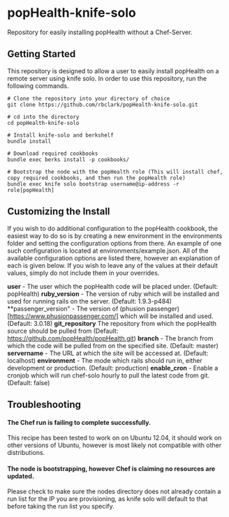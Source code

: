 popHealth-knife-solo
====================

Repository for easily installing popHealth without a Chef-Server.

Getting Started
-----

This repository is designed to allow a user to easily install popHealth on a remote server using knife solo. In order to use this repository, run the following commands.

    # Clone the repository into your directory of choice
    git clone https://github.com/rbclark/popHealth-knife-solo.git
    
    # cd into the directory
    cd popHealth-knife-solo

    # Install knife-solo and berkshelf
    bundle install

    # Download required cookbooks
    bundle exec berks install -p cookbooks/

    # Bootstrap the node with the popHealth role (This will install chef, copy required cookbooks, and then run the popHealth role)
    bundle exec knife solo bootstrap username@ip-address -r role[popHealth]

Customizing the Install
-----

If you wish to do additional configuration to the popHealth cookbook, the easiest way to do so is by creating a new environment in the environments folder and setting the configuration options from there. An example of one such configuration is located at environments/example.json. All of the available configuration options are listed there, however an explanation of each is given below. If you wish to leave any of the values at their default values, simply do not include them in your overrides.

**user** - The user which the popHealth code will be placed under. (Default: popHealth)
**ruby_version** - The version of ruby which will be installed and used for running rails on the server. (Default: 1.9.3-p484)
**passenger_version" - The version of (phusion passenger)[https://www.phusionpassenger.com/] which will be installed and used. (Default: 3.0.18)
**git_repository** The repository from which the popHealth source should be pulled from (Default: https://github.com/popHealth/popHealth.git)
**branch** - The branch from which the code will be pulled from on the specified site. (Default: master)
**servername** - The URL at which the site will be accessed at. (Default: localhost)
**environment** - The mode which rails should run in, either development or production. (Default: production)
**enable_cron** - Enable a cronjob which will run chef-solo hourly to pull the latest code from git. (Default: false)

Troubleshooting
-----

#### The Chef run is failing to complete successfully.

This recipe has been tested to work on on Ubuntu 12.04, it should work on other versions of Ubuntu, however is most likely not compatible with other distributions.

#### The node is bootstrapping, however Chef is claiming no resources are updated.

Please check to make sure the nodes directory does not already contain a run list for the IP you are provisioning, as knife solo will default to that before taking the run list you specify.
